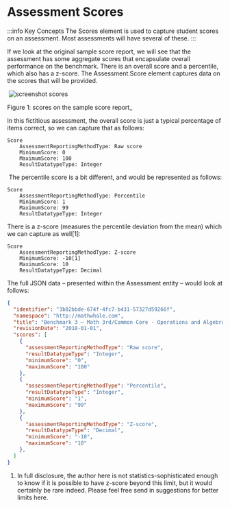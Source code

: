 # Assessment Scores

:::info Key Concepts
The Scores element is used to capture student scores on an assessment. Most assessments will have several of these.
:::

If we look at the original sample score report, we will see that the assessment has some aggregate scores that encapsulate overall performance on the benchmark. There is an overall score and a percentile, which also has a z-score. The Assessment.Score element captures data on the scores that will be provided.

 ![screenshot scores](https://edfi.atlassian.net/wiki/download/thumbnails/22905192/scores.png?version=2&modificationDate=1561126783963&cacheVersion=1&api=v2&width=234&height=218)

Figure 1: scores on the sample score report_

In this fictitious assessment, the overall score is just a typical percentage of items correct, so we can capture that as follows:

```text
Score
    AssessmentReportingMethodType: Raw score
    MinimumScore: 0
    MaximumScore: 100
    ResultDatatypeType: Integer
```

 The percentile score is a bit different, and would be represented as follows:

```text
Score
    AssessmentReportingMethodType: Percentile
    MinimumScore: 1
    MaximumScore: 99
    ResultDatatypeType: Integer
```

There is a z-score (measures the percentile deviation from the mean) which we can capture as well\[1\]:

```text
Score
    AssessmentReportingMethodType: Z-score
    MinimumScore: -10[1]
    MaximumScore: 10
    ResultDatatypeType: Decimal
```

The full JSON data – presented within the Assessment entity – would look at follows:

```json
{
  "identifier": "3b82bbde-674f-4fc7-b431-57327d59266f",
  "namespace": "http://mathwhale.com",
  "title": "Benchmark 3 – Math 3rd/Common Core - Operations and Algebraic Thinking A.A",
  "revisionDate": "2018-01-01",
  "scores": [
    {
      "assessmentReportingMethodType": "Raw score",
      "resultDatatypeType": "Integer",
      "minimumScore": "0",
      "maximumScore": "100"
    },
    {
      "assessmentReportingMethodType": "Percentile",
      "resultDatatypeType": "Integer",
      "minimumScore": "1",
      "maximumScore": "99"
    },
    {
      "assessmentReportingMethodType": "Z-score",
      "resultDatatypeType": "Decimal",
      "minimumScore": "-10",
      "maximumScore": "10"
    },
  ]
}
```

1. In full disclosure, the author here is not statistics-sophisticated enough to know if it is possible to have z-score beyond this limit, but it would certainly be rare indeed. Please feel free send in suggestions for better limits here.
